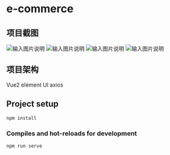 # e-commerce
## 项目截图
![输入图片说明](https://sls-study-cloud-1301165591.cos.ap-guangzhou.myqcloud.com/gitee/e-commerce/clipboard_20220411_090941.png)
![输入图片说明](https://sls-study-cloud-1301165591.cos.ap-guangzhou.myqcloud.com/gitee/e-commerce/iShot2022-04-11_21.10.57.png)
![输入图片说明](https://sls-study-cloud-1301165591.cos.ap-guangzhou.myqcloud.com/gitee/e-commerce/iShot2022-04-11_21.11.17.png)
![输入图片说明](https://sls-study-cloud-1301165591.cos.ap-guangzhou.myqcloud.com/gitee/e-commerce/iShot2022-04-11_21.11.59.png)

## 项目架构
Vue2 element UI axios 

## Project setup
```
npm install
```

### Compiles and hot-reloads for development
```
npm run serve
```